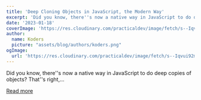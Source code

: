 ```yaml
---
title: 'Deep Cloning Objects in JavaScript, the Modern Way'
excerpt: 'Did you know, there''s now a native way in JavaScript to do deep copies of objects?  That''s right,...'
date: '2023-01-18'
coverImage: 'https://res.cloudinary.com/practicaldev/image/fetch/s--Iqvui92m--/c_imagga_scale,f_auto,fl_progressive,h_420,q_auto,w_1000/https://dev-to-uploads.s3.amazonaws.com/uploads/articles/9r2cqh638tpzx5hi0hp4.png'
author:
  name: Koders
  picture: "assets/blog/authors/koders.png"
ogImage:
  url: 'https://res.cloudinary.com/practicaldev/image/fetch/s--Iqvui92m--/c_imagga_scale,f_auto,fl_progressive,h_420,q_auto,w_1000/https://dev-to-uploads.s3.amazonaws.com/uploads/articles/9r2cqh638tpzx5hi0hp4.png'
---
```


Did you know, there''s now a native way in JavaScript to do deep copies of objects?  That''s right,...

[Read more](https://dev.to/builderio/deep-cloning-objects-in-javascript-the-modern-way-17kf)
